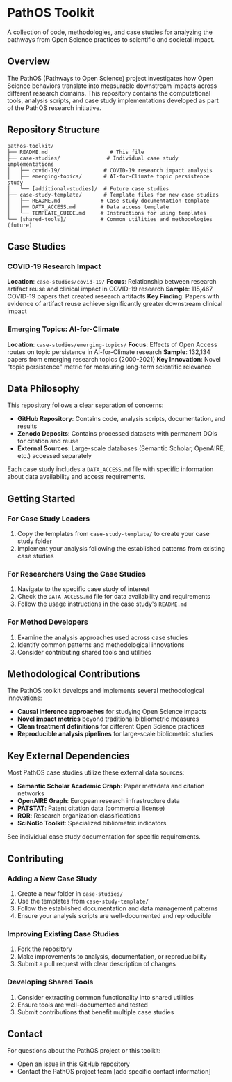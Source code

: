 # PathOS Toolkit

A collection of code, methodologies, and case studies for analyzing the pathways from Open Science practices to scientific and societal impact.

## Overview

The PathOS (Pathways to Open Science) project investigates how Open Science behaviors translate into measurable downstream impacts across different research domains. This repository contains the computational tools, analysis scripts, and case study implementations developed as part of the PathOS research initiative.

## Repository Structure

```
pathos-toolkit/
├── README.md                    # This file
├── case-studies/               # Individual case study implementations
│   ├── covid-19/              # COVID-19 research impact analysis
│   ├── emerging-topics/       # AI-for-Climate topic persistence study
│   └── [additional-studies]/  # Future case studies
├── case-study-template/       # Template files for new case studies
│   ├── README.md             # Case study documentation template
│   ├── DATA_ACCESS.md        # Data access template
│   └── TEMPLATE_GUIDE.md     # Instructions for using templates
└── [shared-tools]/           # Common utilities and methodologies (future)
```

## Case Studies

### COVID-19 Research Impact
**Location**: `case-studies/covid-19/`
**Focus**: Relationship between research artifact reuse and clinical impact in COVID-19 research
**Sample**: 115,467 COVID-19 papers that created research artifacts
**Key Finding**: Papers with evidence of artifact reuse achieve significantly greater downstream clinical impact

### Emerging Topics: AI-for-Climate
**Location**: `case-studies/emerging-topics/`
**Focus**: Effects of Open Access routes on topic persistence in AI-for-Climate research
**Sample**: 132,134 papers from emerging research topics (2000-2021)
**Key Innovation**: Novel "topic persistence" metric for measuring long-term scientific relevance

## Data Philosophy

This repository follows a clear separation of concerns:

- **GitHub Repository**: Contains code, analysis scripts, documentation, and results
- **Zenodo Deposits**: Contains processed datasets with permanent DOIs for citation and reuse
- **External Sources**: Large-scale databases (Semantic Scholar, OpenAIRE, etc.) accessed separately

Each case study includes a `DATA_ACCESS.md` file with specific information about data availability and access requirements.

## Getting Started

### For Case Study Leaders
1. Copy the templates from `case-study-template/` to create your case study folder
2. Implement your analysis following the established patterns from existing case studies

### For Researchers Using the Case Studies
1. Navigate to the specific case study of interest
2. Check the `DATA_ACCESS.md` file for data availability and requirements
3. Follow the usage instructions in the case study's `README.md`

### For Method Developers
1. Examine the analysis approaches used across case studies
2. Identify common patterns and methodological innovations
3. Consider contributing shared tools and utilities

## Methodological Contributions

The PathOS toolkit develops and implements several methodological innovations:

- **Causal inference approaches** for studying Open Science impacts
- **Novel impact metrics** beyond traditional bibliometric measures
- **Clean treatment definitions** for different Open Science practices
- **Reproducible analysis pipelines** for large-scale bibliometric studies

## Key External Dependencies

Most PathOS case studies utilize these external data sources:

- **Semantic Scholar Academic Graph**: Paper metadata and citation networks
- **OpenAIRE Graph**: European research infrastructure data
- **PATSTAT**: Patent citation data (commercial license)
- **ROR**: Research organization classifications
- **SciNoBo Toolkit**: Specialized bibliometric indicators

See individual case study documentation for specific requirements.

## Contributing

### Adding a New Case Study
1. Create a new folder in `case-studies/`
2. Use the templates from `case-study-template/`
3. Follow the established documentation and data management patterns
4. Ensure your analysis scripts are well-documented and reproducible

### Improving Existing Case Studies
1. Fork the repository
2. Make improvements to analysis, documentation, or reproducibility
3. Submit a pull request with clear description of changes

### Developing Shared Tools
1. Consider extracting common functionality into shared utilities
2. Ensure tools are well-documented and tested
3. Submit contributions that benefit multiple case studies

## Contact

For questions about the PathOS project or this toolkit:
- Open an issue in this GitHub repository
- Contact the PathOS project team [add specific contact information]
